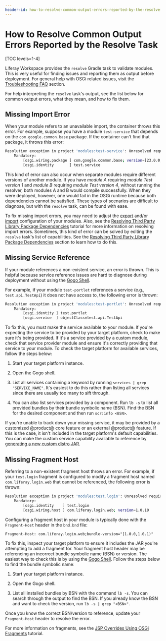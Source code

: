 ```yaml
---
header-id: how-to-resolve-common-output-errors-reported-by-the-resolve-task
---
```


# How to Resolve Common Output Errors Reported by the Resolve Task

[TOC levels=1-4]

Liferay Workspace provides the `resolve` Gradle task to validate modules. This
is very useful for finding issues and reporting them as output before
deployment. For general help with OSGi related issues, visit the
[Troubleshooting FAQ](/docs/7-2/reference/-/knowledge_base/r/troubleshooting)
section.

For help interpreting the `resolve` task's output, see the list below for common
output errors, what they mean, and how to fix them.

## Missing Import Error

When your module refers to an unavailable import, the container throws this
error. For example, suppose you have a module `test-service` that depends on
the `com.google.common.base` package. If the container can't find that package,
it throws this error:

```bash
Resolution exception in project 'modules:test-service': Unresolved requirements in root project 'modules:test-service':
    Mandatory:
        [osgi.wiring.package ] com.google.common.base; version=[23.0.0,24.0.0)
        [osgi.identity       ] test.service
```

This kind of error can also occur when separate modules require different
versions of another module. If you have *module A* requiring *module Test
version 1* and *module B* requiring *module Test version 4*, without running
the resolver, both modules A and B would compile successfully. When they
were deployed, however, one would fail in the OSGi runtime because both
dependencies cannot be satisfied. These types of scenarios are difficult to
diagnose, but with the `resolve` task, can be found with ease.

To fix missing import errors, you may need to adjust the
[export](/docs/7-2/reference/-/knowledge_base/r/exporting-packages) and/or
[import](/docs/7-2/reference/-/knowledge_base/r/importing-packages)
configuration of your modules. Also, see the
[Resolving Third Party Library Package Dependencies](/docs/7-2/reference/-/knowledge_base/r/adding-third-party-libraries-to-a-module)
tutorial for more information on resolving import errors. Sometimes, this kind
of error can be solved by editing the `resolve` task's list of capabilities. See
the
[Resolving Third Party Library Package Dependencies](/docs/7-2/reference/-/knowledge_base/r/adding-third-party-libraries-to-a-module)
section to learn how to do this.

## Missing Service Reference

If your module references a non-existent service, an error is thrown.
This is helpful because service reference issues are hard to diagnose during
deployment without using the
[Gogo Shell](/docs/7-2/customization/-/knowledge_base/c/using-the-felix-gogo-shell).

For example, if your module `test-portlet` references a service (e.g.,
`test.api.TestApi`) it does not have access to, the following error is thrown:

```bash
Resolution exception in project 'modules:test-portlet': Unresolved requirements in project 'modules:test-portlet':
    Mandatory:
        [osgi.identity ] test.portlet
        [osgi.service  ] objectClass=test.api.TestApi
```

To fix this, you must make the service available to your module. If you're
expecting the service to be provided by your target platform, check to make sure
it's being provided. If it's a service provided by a custom module, check that
service provider module and ensure it's correctly providing that service to
your module. To check the target platform for available services, follow the
steps below:

1.  Start your target platform instance.

2.  Open the Gogo shell.

3.  List all services containing a keyword by running `services | grep
    "SERVICE_NAME"`. It's easiest to do this rather than listing all services
    since there are usually too many to sift through.

4.  You can also list services provided by a component. Run `lb -s` to list all
    provided bundles by their bundle symbolic name (BSN). Find the BSN for the
    desired component and then run `scr:info <BSN>`.

If you're unable to track down your missing service, it may be provided by a
customized @product@ core feature or an external @product@ feature. If this is
the case, it isn't included in the target platform's default capabilities. You
can make the custom service capability available to reference by
[generating a new custom distro JAR](/docs/7-2/reference/-/knowledge_base/r/depending-on-a-customized-distribution-of-product).

## Missing Fragment Host

Referring to a non-existent fragment host throws an error. For example, if your
`test.login` fragment is configured to modify a fragment host named
`com.liferay.login.web` that cannot be referenced, the following error is
thrown:

```bash
Resolution exception in project 'modules:test.login': Unresolved requirements in project 'modules:test-login':
    Mandatory:
        [osgi.identity    ] test.login
        [osgi.wiring.host ] com.liferay.login.web; version=1.0.10
```

Configuring a fragment host in your module is typically done with the
`Fragment-Host` header in the `bnd.bnd` file:

```properties
Fragment-Host: com.liferay.login.web;bundle-version="[1.0.0,1.0.1)"
```

To fix this, inspect your target platform to ensure it includes the JAR you're
attempting to add a fragment for. Your fragment host header may be referencing
an incorrect bundle symbolic name (BSN) or version. The easiest way to check
this is by using the
[Gogo Shell](/docs/7-2/customization/-/knowledge_base/c/using-the-felix-gogo-shell).
Follow the steps below to find the bundle symbolic name:

1.  Start your target platform instance.

2.  Open the Gogo shell.

3.  List all installed bundles by BSN with the command `lb -s`. You can search
    through the output to find the BSN. If you already know the BSN and want to
    check the version, run `lb -s | grep "<BSN>"`.

Once you know the correct BSN/version to reference, update your `Fragment-Host`
header to resolve the error.

For more information on fragments, see the
[JSP Overrides Using OSGi Fragments](/docs/7-2/customization/-/knowledge_base/c/overriding-a-modules-jsps)
tutorial.
